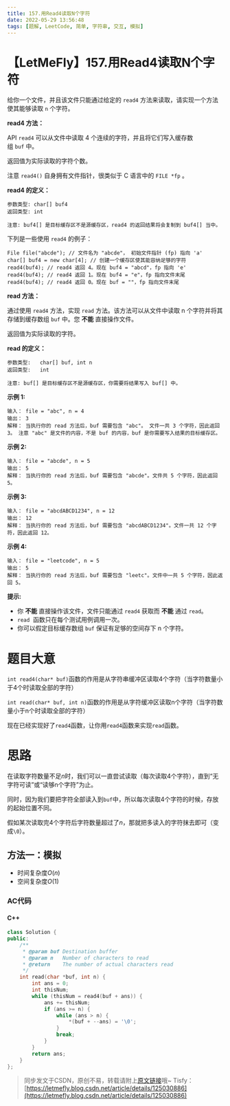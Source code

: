 ```yaml
---
title: 157.用Read4读取N个字符
date: 2022-05-29 13:56:48
tags: [题解, LeetCode, 简单, 字符串, 交互, 模拟]
---
```


# 【LetMeFly】157.用Read4读取N个字符

给你一个文件，并且该文件只能通过给定的 ```read4``` 方法来读取，请实现一个方法使其能够读取 ```n``` 个字符。

**read4 方法：**

API ```read4``` 可以从文件中读取 4 个连续的字符，并且将它们写入缓存数组 ```buf``` 中。

返回值为实际读取的字符个数。

注意 ```read4()``` 自身拥有文件指针，很类似于 C 语言中的 ```FILE *fp``` 。

**read4 的定义：**

```
参数类型: char[] buf4
返回类型: int

注意: buf4[] 是目标缓存区不是源缓存区，read4 的返回结果将会复制到 buf4[] 当中。
```

下列是一些使用 ```read4``` 的例子：

```
File file("abcde"); // 文件名为 "abcde"， 初始文件指针 (fp) 指向 'a' 
char[] buf4 = new char[4]; // 创建一个缓存区使其能容纳足够的字符
read4(buf4); // read4 返回 4。现在 buf4 = "abcd"，fp 指向 'e'
read4(buf4); // read4 返回 1。现在 buf4 = "e"，fp 指向文件末尾
read4(buf4); // read4 返回 0。现在 buf = ""，fp 指向文件末尾
```

**read 方法：**

通过使用 ```read4``` 方法，实现 ```read``` 方法。该方法可以从文件中读取 n 个字符并将其存储到缓存数组 ```buf``` 中。您 **不能** 直接操作文件。

返回值为实际读取的字符。

**read 的定义：**

```
参数类型:   char[] buf, int n
返回类型:   int

注意: buf[] 是目标缓存区不是源缓存区，你需要将结果写入 buf[] 中。
```

**示例 1:**

```
输入： file = "abc", n = 4
输出： 3
解释： 当执行你的 read 方法后，buf 需要包含 "abc"。 文件一共 3 个字符，因此返回 3。 注意 "abc" 是文件的内容，不是 buf 的内容，buf 是你需要写入结果的目标缓存区。 
```

**示例 2:**

```
输入： file = "abcde", n = 5
输出： 5
解释： 当执行你的 read 方法后，buf 需要包含 "abcde"。文件共 5 个字符，因此返回 5。
```

**示例 3:**

```
输入： file = "abcdABCD1234", n = 12
输出： 12
解释： 当执行你的 read 方法后，buf 需要包含 "abcdABCD1234"。文件一共 12 个字符，因此返回 12。
```

**示例 4:**

```
输入： file = "leetcode", n = 5
输出： 5
解释： 当执行你的 read 方法后，buf 需要包含 "leetc"。文件中一共 5 个字符，因此返回 5。
```

**提示:**

+ 你 **不能** 直接操作该文件，文件只能通过 ```read4``` 获取而 **不能** 通过 ```read```。
+ ```read```  函数只在每个测试用例调用一次。
+ 你可以假定目标缓存数组 ```buf``` 保证有足够的空间存下 n 个字符。 

# 题目大意

```int read4(char* buf)```函数的作用是从字符串缓冲区读取4个字符（当字符数量小于4个时读取全部的字符）

```int read(char* buf, int n)```函数的作用是从字符缓冲区读取n个字符（当字符数量小于n个时读取全部的字符）

现在已经实现好了```read4```函数，让你用```read4```函数来实现```read```函数。

# 思路

在读取字符数量不足$n$时，我们可以一直尝试读取（每次读取4个字符），直到“无字符可读”或“读够n个字符”为止。

同时，因为我们要把字符全部读入到```buf```中，所以每次读取4个字符的时候，存放的起始位置不同。

假如某次读取完$4$个字符后字符数量超过了$n$，那就把多读入的字符抹去即可（变成```\0```）。

## 方法一：模拟

+ 时间复杂度$O(n)$
+ 空间复杂度$O(1)$

### AC代码

#### C++

```cpp
class Solution {
public:
    /**
     * @param buf Destination buffer
     * @param n   Number of characters to read
     * @return    The number of actual characters read
     */
    int read(char *buf, int n) {
        int ans = 0;
        int thisNum;
        while (thisNum = read4(buf + ans)) {
            ans += thisNum;
            if (ans >= n) {
                while (ans > n) {
                    *(buf + --ans) = '\0';
                }
                break;
            }
        }
        return ans;
    }
};
```

> 同步发文于CSDN，原创不易，转载请附上[原文链接](https://blog.tisfy.eu.org/2022/05/29/LeetCode%200157.%E7%94%A8Read4%E8%AF%BB%E5%8F%96N%E4%B8%AA%E5%AD%97%E7%AC%A6)哦~
> Tisfy：[https://letmefly.blog.csdn.net/article/details/125030886](https://letmefly.blog.csdn.net/article/details/125030886)
